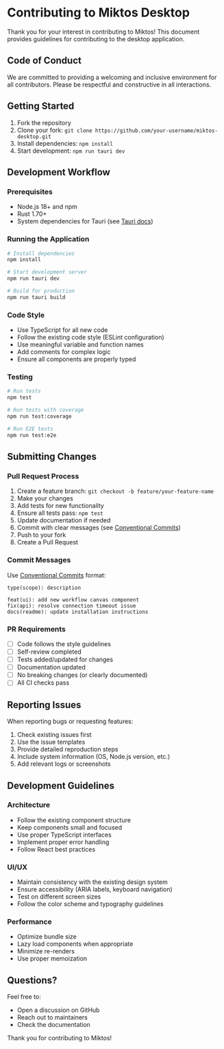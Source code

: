 # Contributing to Miktos Desktop

Thank you for your interest in contributing to Miktos! This document provides guidelines for contributing to the desktop application.

## Code of Conduct

We are committed to providing a welcoming and inclusive environment for all contributors. Please be respectful and constructive in all interactions.

## Getting Started

1. Fork the repository
2. Clone your fork: `git clone https://github.com/your-username/miktos-desktop.git`
3. Install dependencies: `npm install`
4. Start development: `npm run tauri dev`

## Development Workflow

### Prerequisites

- Node.js 18+ and npm
- Rust 1.70+
- System dependencies for Tauri (see [Tauri docs](https://tauri.app/v1/guides/getting-started/prerequisites))

### Running the Application

```bash
# Install dependencies
npm install

# Start development server
npm run tauri dev

# Build for production
npm run tauri build
```

### Code Style

- Use TypeScript for all new code
- Follow the existing code style (ESLint configuration)
- Use meaningful variable and function names
- Add comments for complex logic
- Ensure all components are properly typed

### Testing

```bash
# Run tests
npm test

# Run tests with coverage
npm run test:coverage

# Run E2E tests
npm run test:e2e
```

## Submitting Changes

### Pull Request Process

1. Create a feature branch: `git checkout -b feature/your-feature-name`
2. Make your changes
3. Add tests for new functionality
4. Ensure all tests pass: `npm test`
5. Update documentation if needed
6. Commit with clear messages (see [Conventional Commits](https://conventionalcommits.org/))
7. Push to your fork
8. Create a Pull Request

### Commit Messages

Use [Conventional Commits](https://conventionalcommits.org/) format:

```text
type(scope): description

feat(ui): add new workflow canvas component
fix(api): resolve connection timeout issue
docs(readme): update installation instructions
```

### PR Requirements

- [ ] Code follows the style guidelines
- [ ] Self-review completed
- [ ] Tests added/updated for changes
- [ ] Documentation updated
- [ ] No breaking changes (or clearly documented)
- [ ] All CI checks pass

## Reporting Issues

When reporting bugs or requesting features:

1. Check existing issues first
2. Use the issue templates
3. Provide detailed reproduction steps
4. Include system information (OS, Node.js version, etc.)
5. Add relevant logs or screenshots

## Development Guidelines

### Architecture

- Follow the existing component structure
- Keep components small and focused
- Use proper TypeScript interfaces
- Implement proper error handling
- Follow React best practices

### UI/UX

- Maintain consistency with the existing design system
- Ensure accessibility (ARIA labels, keyboard navigation)
- Test on different screen sizes
- Follow the color scheme and typography guidelines

### Performance

- Optimize bundle size
- Lazy load components when appropriate
- Minimize re-renders
- Use proper memoization

## Questions?

Feel free to:

- Open a discussion on GitHub
- Reach out to maintainers
- Check the documentation

Thank you for contributing to Miktos!
